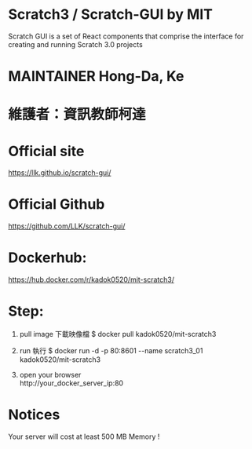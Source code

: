 # Scratch3 / Scratch-GUI by MIT
Scratch GUI is a set of React components that comprise the interface for creating and running Scratch 3.0 projects

# MAINTAINER Hong-Da, Ke
# 維護者：資訊教師柯達

# Official site 
https://llk.github.io/scratch-gui/

# Official Github 
https://github.com/LLK/scratch-gui/

# Dockerhub:
https://hub.docker.com/r/kadok0520/mit-scratch3/

# Step:
1. pull image  下載映像檔
$ docker pull kadok0520/mit-scratch3

2. run  執行
$ docker run -d -p 80:8601 --name scratch3_01 kadok0520/mit-scratch3

3. open your browser  
http://your_docker_server_ip:80

# Notices
Your server will cost at least 500 MB Memory !
